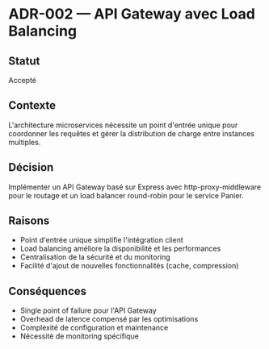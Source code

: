 # ADR-002 — API Gateway avec Load Balancing

## Statut
Accepté

## Contexte
L'architecture microservices nécessite un point d'entrée unique pour coordonner les requêtes et gérer la distribution de charge entre instances multiples.

## Décision
Implémenter un API Gateway basé sur Express avec http-proxy-middleware pour le routage et un load balancer round-robin pour le service Panier.

## Raisons
- Point d'entrée unique simplifie l'intégration client
- Load balancing améliore la disponibilité et les performances
- Centralisation de la sécurité et du monitoring
- Facilité d'ajout de nouvelles fonctionnalités (cache, compression)

## Conséquences
- Single point of failure pour l'API Gateway
- Overhead de latence compensé par les optimisations
- Complexité de configuration et maintenance
- Nécessité de monitoring spécifique 